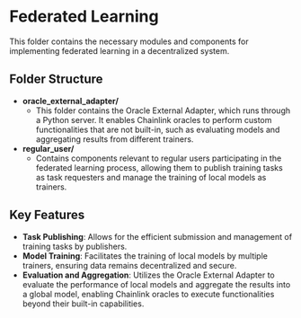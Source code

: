 <!-- Use the "Markdown Preview" for better readability -->

# Federated Learning

This folder contains the necessary modules and components for implementing federated learning in a decentralized system.

## Folder Structure

- **oracle_external_adapter/**
  - This folder contains the Oracle External Adapter, which runs through a Python server. It enables Chainlink oracles to perform custom functionalities  that are not built-in, such as evaluating models and aggregating results from different trainers.
- **regular_user/**
  - Contains components relevant to regular users participating in the federated learning process, allowing them to publish training tasks as task requesters and manage the training of local models as trainers.

## Key Features

- **Task Publishing**: Allows for the efficient submission and management of training tasks by publishers.
- **Model Training**: Facilitates the training of local models by multiple trainers, ensuring data remains decentralized and secure.
- **Evaluation and Aggregation**: Utilizes the Oracle External Adapter to evaluate the performance of local models and aggregate the results into a global model, enabling Chainlink oracles to execute functionalities beyond their built-in capabilities.
